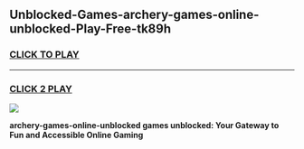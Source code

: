 
## Unblocked-Games-archery-games-online-unblocked-Play-Free-tk89h
<h3>
<a href="https://premium76.site?title=archery-games-online-unblocked&ref=10A">CLICK TO PLAY</a></h3>
<hr>

<h3>
<a href="https://premium76.site?title=archery-games-online-unblocked&ref=10A">CLICK 2 PLAY</a>
  
</h3>

<a href="https://premium76.site?title=archery-games-online-unblocked&ref=10A"><img src="https://clearcache.store/games.png"></a>


**archery-games-online-unblocked games unblocked: Your Gateway to Fun and Accessible Online Gaming**
